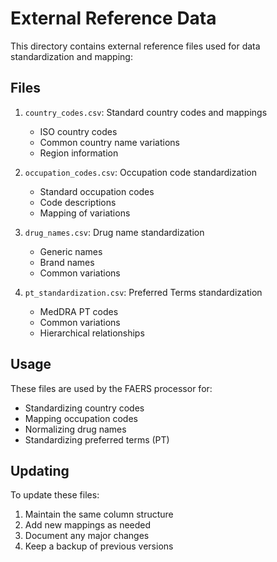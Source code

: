 # External Reference Data

This directory contains external reference files used for data standardization and mapping:

## Files

1. `country_codes.csv`: Standard country codes and mappings
   - ISO country codes
   - Common country name variations
   - Region information

2. `occupation_codes.csv`: Occupation code standardization
   - Standard occupation codes
   - Code descriptions
   - Mapping of variations

3. `drug_names.csv`: Drug name standardization
   - Generic names
   - Brand names
   - Common variations

4. `pt_standardization.csv`: Preferred Terms standardization
   - MedDRA PT codes
   - Common variations
   - Hierarchical relationships

## Usage

These files are used by the FAERS processor for:
- Standardizing country codes
- Mapping occupation codes
- Normalizing drug names
- Standardizing preferred terms (PT)

## Updating

To update these files:
1. Maintain the same column structure
2. Add new mappings as needed
3. Document any major changes
4. Keep a backup of previous versions
